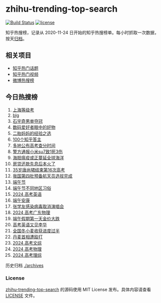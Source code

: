 # zhihu-trending-top-search

[![Build Status](https://github.com/justjavac/zhihu-trending-top-search/workflows/ci/badge.svg?branch=main)](https://github.com/justjavac/zhihu-trending-top-search/actions)
[![license](https://img.shields.io/github/license/justjavac/zhihu-trending-top-search)](https://github.com/justjavac/zhihu-trending-top-search/blob/main/LICENSE)

知乎热搜榜，记录从 2020-11-24 日开始的知乎热搜榜单。每小时抓取一次数据，按天[归档](./archives)。

## 相关项目

- [知乎热门话题](https://github.com/justjavac/zhihu-trending-hot-questions)
- [知乎热门视频](https://github.com/justjavac/zhihu-trending-hot-video)
- [微博热搜榜](https://github.com/justjavac/weibo-trending-hot-search)

## 今日热搜榜

<!-- BEGIN -->
<!-- 最后更新时间 Tue Jun 11 2024 18:09:23 GMT+0800 (China Standard Time) -->

1. [上海等级考](https://www.zhihu.com/search?q=%E4%B8%8A%E6%B5%B7%E7%AD%89%E7%BA%A7%E8%80%83)
1. [blg](https://www.zhihu.com/search?q=blg)
1. [石宇奇男单夺冠](https://www.zhihu.com/search?q=%E7%9F%B3%E5%AE%87%E5%A5%87%E7%94%B7%E5%8D%95%E5%A4%BA%E5%86%A0)
1. [数码爱好者眼中的好物](https://www.zhihu.com/search?q=%E6%95%B0%E7%A0%81%E7%88%B1%E5%A5%BD%E8%80%85%E7%9C%BC%E4%B8%AD%E7%9A%84%E5%A5%BD%E7%89%A9)
1. [二胎妈妈的经验之选](https://www.zhihu.com/search?q=%E4%BA%8C%E8%83%8E%E5%A6%88%E5%A6%88%E7%9A%84%E7%BB%8F%E9%AA%8C%E4%B9%8B%E9%80%89)
1. [100个知乎答主](https://www.zhihu.com/search?q=100%E4%B8%AA%E7%9F%A5%E4%B9%8E%E7%AD%94%E4%B8%BB)
1. [多地公布高考查分时间](https://www.zhihu.com/search?q=%E5%A4%9A%E5%9C%B0%E5%85%AC%E5%B8%83%E9%AB%98%E8%80%83%E6%9F%A5%E5%88%86%E6%97%B6%E9%97%B4)
1. [警方通报小米su7致1死3伤](https://www.zhihu.com/search?q=%E8%AD%A6%E6%96%B9%E9%80%9A%E6%8A%A5%E5%B0%8F%E7%B1%B3su7%E8%87%B41%E6%AD%BB3%E4%BC%A4)
1. [海胆瘟疫或正蔓延全球海洋](https://www.zhihu.com/search?q=%E6%B5%B7%E8%83%86%E7%98%9F%E7%96%AB%E6%88%96%E6%AD%A3%E8%94%93%E5%BB%B6%E5%85%A8%E7%90%83%E6%B5%B7%E6%B4%8B)
1. [房贷还款先息后本火了](https://www.zhihu.com/search?q=%E6%88%BF%E8%B4%B7%E8%BF%98%E6%AC%BE%E5%85%88%E6%81%AF%E5%90%8E%E6%9C%AC%E7%81%AB%E4%BA%86)
1. [35岁唐尚珺结束第16次高考](https://www.zhihu.com/search?q=35%E5%B2%81%E5%94%90%E5%B0%9A%E7%8F%BA%E7%BB%93%E6%9D%9F%E7%AC%AC16%E6%AC%A1%E9%AB%98%E8%80%83)
1. [我国第四批预备航天员选拔完成](https://www.zhihu.com/search?q=%E6%88%91%E5%9B%BD%E7%AC%AC%E5%9B%9B%E6%89%B9%E9%A2%84%E5%A4%87%E8%88%AA%E5%A4%A9%E5%91%98%E9%80%89%E6%8B%94%E5%AE%8C%E6%88%90)
1. [端午节](https://www.zhihu.com/search?q=%E7%AB%AF%E5%8D%88%E8%8A%82)
1. [端午节不同地区习俗](https://www.zhihu.com/search?q=%E7%AB%AF%E5%8D%88%E8%8A%82%E4%B8%8D%E5%90%8C%E5%9C%B0%E5%8C%BA%E4%B9%A0%E4%BF%97)
1. [2024 高考英语](https://www.zhihu.com/search?q=2024%20%E9%AB%98%E8%80%83%E8%8B%B1%E8%AF%AD)
1. [端午安康](https://www.zhihu.com/search?q=%E7%AB%AF%E5%8D%88%E5%AE%89%E5%BA%B7)
1. [张学友感染病毒取消演唱会](https://www.zhihu.com/search?q=%E5%BC%A0%E5%AD%A6%E5%8F%8B%E6%84%9F%E6%9F%93%E7%97%85%E6%AF%92%E5%8F%96%E6%B6%88%E6%BC%94%E5%94%B1%E4%BC%9A)
1. [2024 高考广东物理](https://www.zhihu.com/search?q=2024%20%E9%AB%98%E8%80%83%E5%B9%BF%E4%B8%9C%E7%89%A9%E7%90%86)
1. [端午假期第一天金价大跌](https://www.zhihu.com/search?q=%E7%AB%AF%E5%8D%88%E5%81%87%E6%9C%9F%E7%AC%AC%E4%B8%80%E5%A4%A9%E9%87%91%E4%BB%B7%E5%A4%A7%E8%B7%8C)
1. [高考英语又见李华](https://www.zhihu.com/search?q=%E9%AB%98%E8%80%83%E8%8B%B1%E8%AF%AD%E5%8F%88%E8%A7%81%E6%9D%8E%E5%8D%8E)
1. [全国冬小麦收获进度过半](https://www.zhihu.com/search?q=%E5%85%A8%E5%9B%BD%E5%86%AC%E5%B0%8F%E9%BA%A6%E6%94%B6%E8%8E%B7%E8%BF%9B%E5%BA%A6%E8%BF%87%E5%8D%8A)
1. [丹麦首相遭殴打](https://www.zhihu.com/search?q=%E4%B8%B9%E9%BA%A6%E9%A6%96%E7%9B%B8%E9%81%AD%E6%AE%B4%E6%89%93)
1. [2024 高考文综](https://www.zhihu.com/search?q=2024%20%E9%AB%98%E8%80%83%E6%96%87%E7%BB%BC)
1. [2024 高考物理](https://www.zhihu.com/search?q=2024%20%E9%AB%98%E8%80%83%E7%89%A9%E7%90%86)
1. [2024 高考理综](https://www.zhihu.com/search?q=2024%20%E9%AB%98%E8%80%83%E7%90%86%E7%BB%BC)

<!-- END -->

历史归档 [./archives](./archives)

### License

[zhihu-trending-top-search](https://github.com/justjavac/zhihu-trending-top-search) 的源码使用 MIT License
发布。具体内容请查看 [LICENSE](./LICENSE) 文件。
